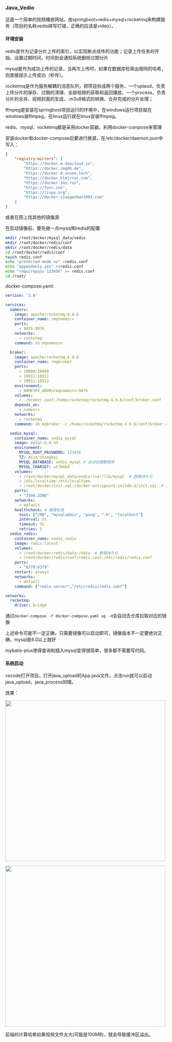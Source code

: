 ### Java_Vedio
这是一个简单的视频播放网站，由springboot+redis+mysql+rocketmq来构建服务（项目的名称vedio拼写打错，正确的应该是video）。

#### 环境安装
redis是作为记录分片上传的索引，以实现断点续传的功能；记录上传任务的开始，设置过期时间，时间到会通知系统删除过期分片

mysql是作为成功上传的记录，当再次上传时，如果在数据库检索出相同的哈希，则直接提示上传成功（秒传）。

rocketmq是作为服务解耦的消息队列，把项目拆成两个服务，一个uplaod，负责上传分片的保存、过期的清理、全部视频的获取和返回播放，一个process，负责分片的合并、视频封面的生成、.m3u8格式的转换、合并完成的分片处理；

ffmpeg是安装在springboot项目运行的环境中，在windows运行项目就在windows装ffmpeg，在linux运行就在linux安装ffmpeg。

redis、mysql、rocketmq都是采用docker容器，利用docker-compose来管理

安装docker和docker-compose后要进行换源，在/etc/docker/daemon.json中写入：
```json
{
    "registry-mirrors": [
        "https://docker.m.daocloud.io",
        "https://docker.imgdb.de",
        "https://docker-0.unsee.tech",
        "https://docker.hlmirror.com",
        "https://docker.1ms.run",
        "https://func.ink",
        "https://lispy.org",
        "https://docker.xiaogenban1993.com"
    ]
}
```
或者在网上找其他的镜像源

在启动镜像前，要先做一点mysql和redis的配置

```bash
mkdir /root/docker/mysql_data/vedio
mkdir /root/docker/redis/conf
mkdir /root/docker/redis/data
cd /root/docker/redis/conf
touch redis.conf
echo "protected-mode no" >redis.conf
echo "appendonly yes" >>redis.conf
echo "requirepass 123456" >> redis.conf
cd /root/
```

docker-compose.yaml:
```yaml
version: '3.8'

services:
  namesrv:
    image: apache/rocketmq:4.9.6
    container_name: rmqnamesrv
    ports:
      - 9876:9876
    networks:
      - rocketmq
    command: sh mqnamesrv

  broker:
    image: apache/rocketmq:4.9.6
    container_name: rmqbroker
    ports:
      - 10909:10909
      - 10911:10911
      - 10912:10912
    environment:
      - NAMESRV_ADDR=rmqnamesrv:9876
    volumes:
      - ./broker.conf:/home/rocketmq/rocketmq-4.9.6/conf/broker.conf
    depends_on:
      - namesrv
    networks:
      - rocketmq
    command: sh mqbroker -c /home/rocketmq/rocketmq-4.9.6/conf/broker.conf

  vedio_mysql:
    container_name: vedio_mysql
    image: mysql:8.0.43
    environment:
      MYSQL_ROOT_PASSWORD: 123456
      TZ: Asia/Shanghai
      MYSQL_DATABASE: vedio_mysql # 自动创建数据库
      MYSQL_CHARSET: utf8mb4
    volumes:
      - /root/docker/mysql_data/vedio:/var/lib/mysql  # 数据持久化
      - /etc/localtime:/etc/localtime
      - /root/docker/init.sql:/docker-entrypoint-initdb.d/init.sql  # 挂载初始化脚本
    ports:
      - "3306:3306"
    networks:
      - default
    healthcheck: # 健康检查
      test: ["CMD", "mysqladmin", "ping", "-h", "localhost"]
      interval: 5s
      timeout: 3s
      retries: 5
  vedio_redis:
    container_name: vedio_redis
    image: redis:latest
    volumes:
      - /root/docker/redis/data:/data  # 数据持久化
      - /root/docker/redis/conf/redis.conf:/etc/redis/redis.conf
    ports:
      - "6379:6379"
    restart: always
    networks:
      - default
    command: ["redis-server","/etc/redis/redis.conf"]

networks:
  rocketmq:
    driver: bridge
```
通过`docker-compose -f docker-compose.yaml up -d`会自动去仓库拉取对应的镜像

上述命令可能不一定正确，只需要镜像可以启动即可，镜像版本不一定要绝对正确，mysql是8.0以上就好

mybatis-plus使得查询和插入mysql变得很简单，很多都不需要写代码。

#### 系统启动
vscode打开项目，打开java_upload的App.java文件，点击run就可以启动java_upload，java_process同理。

效果：

<img src="https://youke1.picui.cn/s1/2025/08/22/68a830e5ba2ae.png
" width=500px>

<img src="https://youke1.picui.cn/s1/2025/08/22/68a830e62fdde.png" width=500px>

前端的计算哈希如果视频文件太大(可能是100MB)，就会导致缓冲区溢出。
